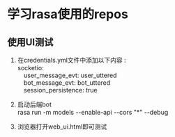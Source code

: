# 学习rasa使用的repos

##  使用UI测试  
1. 在credentials.yml文件中添加以下内容 :  
socketio:  
  &emsp;user_message_evt: user_uttered  
  &emsp;bot_message_evt: bot_uttered  
  &emsp;session_persistence: true
  
2. 启动后端bot  
rasa run -m models --enable-api --cors "*" --debug

3. 浏览器打开web_ui.html即可测试
